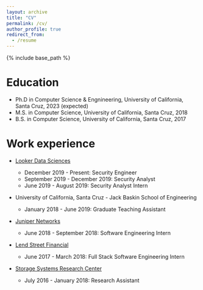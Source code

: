 ```yaml
---
layout: archive
title: "CV"
permalink: /cv/
author_profile: true
redirect_from:
  - /resume
---
```


{% include base_path %}

Education
======
* Ph.D in Computer Science & Engnineering, University of California, Santa Cruz, 2023 (expected)
* M.S. in Computer Science, University of California, Santa Cruz, 2018
* B.S. in Computer Science, University of California, Santa Cruz, 2017

Work experience
======
* <a href="looker.com">Looker Data Sciences</a>
  * December 2019 - Present: Security Engineer
  * September 2019 - December 2019: Security Analyst
  * June 2019 - August 2019: Security Analyst Intern
    
* University of California, Santa Cruz - Jack Baskin School of Engineering     
  * January 2018 - June 2019: Graduate Teaching Assistant 
  
* <a href="juniper.net">Juniper Networks</a>
  * June 2018 - September 2018: Software Engineering Intern 
  
* <a href="lendstreet.com">Lend Street Financial</a>
  * June 2017 - March 2018: Full Stack Software Engineering Intern

* <a href="ssrc.ucsc.edu">Storage Systems Research Center</a>
  * July 2016 - January 2018: Research Assistant 
    
  
<!-- Skills
======
* Skill 1
* Skill 2
  * Sub-skill 2.1
  * Sub-skill 2.2
  * Sub-skill 2.3
* Skill 3 -->

<!-- Publications
======
  <ul>{% for post in site.publications %}
    {% include archive-single-cv.html %}
  {% endfor %}</ul>
  
Talks
======
  <ul>{% for post in site.talks %}
    {% include archive-single-talk-cv.html %}
  {% endfor %}</ul>
  
Teaching
======
  <ul>{% for post in site.teaching %}
    {% include archive-single-cv.html %}
  {% endfor %}</ul> -->
  
<!-- Service and leadership
======
* Currently signed in to 43 different slack teams -->

